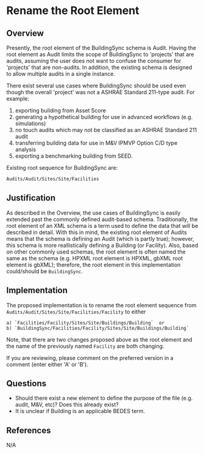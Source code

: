 # Rename the Root Element

## Overview

Presently, the root element of the BuildingSync schema is Audit. Having the root element as Audit limits the scope of
BuildingSync to 'projects' that are audits, assuming the user does not want to confuse the consumer for 'projects' that 
are non-audits. In addition, the existing schema is designed to allow multiple audits in a single instance.

There exist several use cases where BuildingSync should be used even though the overall 'project' was not a ASHRAE
Standard 211-type audit. For example: 

1) exporting building from Asset Score 
2) generating a hypothetical building for use in advanced workflows (e.g. simulations)
3) no touch audits which may not be classified as an ASHRAE Standard 211 audit
4) transferring building data for use in M&V IPMVP Option C/D type analysis
5) exporting a benchmarking building from SEED.

Existing root sequence for BuildingSync are:

```bash
Audits/Audit/Sites/Site/Facilities
```

## Justification

As described in the Overview, the use cases of BuildingSync is easily extended past the commonly defined audit-based schema.
Traditionally, the root element of an XML schema is a term used to define the data that will be described in detail. With this in
mind, the existing root element of Audits means that the schema is defining an Audit (which is partly true); however, this schema is 
more reallistically defining a Building (or Facility). Also, based on other commonly used schemas, the root element is often 
named the same as the schema (e.g. HPXML root element is HPXML, gbXML root element is gbXML); therefore, the root element in 
this implementation could/should be `BuildingSync`.


## Implementation

The proposed implementation is to rename the root element sequence from `Audits/Audit/Sites/Site/Facilities/Facility` to either

    a) `Facilities/Facility/Sites/Site/Buildings/Building`  or
    b) `BuildingSync/Facilities/Facility/Sites/Site/Buildings/Building`
    
Note, that there are two changes proposed above as the root element and the name of the previously named `Facility` are both changing.

If you are reviewing, please comment on the preferred version in a comment (enter either 'A' or 'B'). 
  

## Questions

* Should there exist a new element to define the purpose of the file (e.g. audit, M&V, etc)? Does this already exist?
* It is unclear if Building is an applicable BEDES term.

## References

N/A